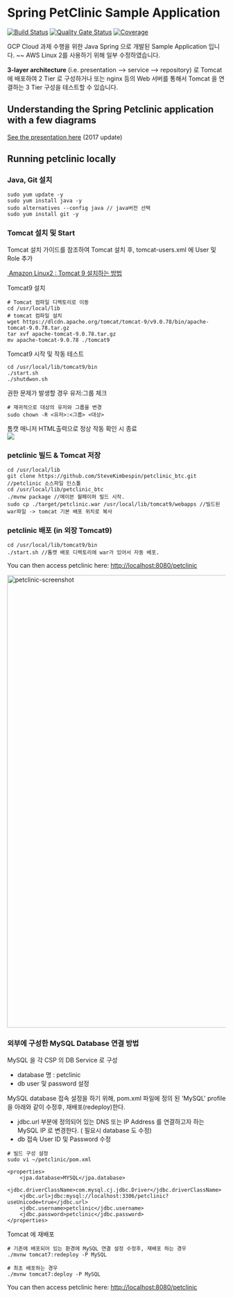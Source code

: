 # Spring PetClinic Sample Application

[![Build Status](https://travis-ci.org/spring-petclinic/spring-framework-petclinic.svg?branch=master)](https://travis-ci.org/spring-petclinic/spring-framework-petclinic/) 
[![Quality Gate Status](https://sonarcloud.io/api/project_badges/measure?project=spring-petclinic_spring-framework-petclinic&metric=alert_status)](https://sonarcloud.io/dashboard?id=spring-petclinic_spring-framework-petclinic)
[![Coverage](https://sonarcloud.io/api/project_badges/measure?project=spring-petclinic_spring-framework-petclinic&metric=coverage)](https://sonarcloud.io/dashboard?id=spring-petclinic_spring-framework-petclinic)

GCP Cloud 과제 수행을 위한 Java Spring 으로 개발된 Sample Application 입니다. ~~
AWS Linux 2를 사용하기 위해 일부 수정하였습니다.  

**3-layer architecture** (i.e. presentation --> service --> repository) 로 Tomcat 에 배포하여 2 Tier 로 구성하거나
또는 nginx 등의 Web 서버를 통해서 Tomcat 을 연결하는 3 Tier 구성을 테스트할 수 있습니다. 

## Understanding the Spring Petclinic application with a few diagrams

[See the presentation here](http://fr.slideshare.net/AntoineRey/spring-framework-petclinic-sample-application) (2017 update)

## Running petclinic locally

### Java, Git 설치
```
sudo yum update -y
sudo yum install java -y
sudo alternatives --config java // java버전 선택
sudo yum install git -y
```

### Tomcat 설치 및 Start
Tomcat 설치 가이드를 참조하여 Tomcat 설치 후, tomcat-users.xml 에 User 및 Role 추가

[ Amazon Linux2 : Tomcat 9 설치하는 방법 ](https://progtrend.blogspot.com/2018/07/aws-amazon-linux-2-tomcat-9.html)

Tomcat9 설치

```
# Tomcat 컴파일 디렉토리로 이동
cd /usr/local/lib
# tomcat 컴파일 설치
wget https://dlcdn.apache.org/tomcat/tomcat-9/v9.0.78/bin/apache-tomcat-9.0.78.tar.gz
tar xvf apache-tomcat-9.0.78.tar.gz 
mv apache-tomcat-9.0.78 ./tomcat9 
```

Tomcat9 시작 및 작동 테스트

```
cd /usr/local/lib/tomcat9/bin 
./start.sh 
./shutdwon.sh
```

권한 문제가 발생할 경우 유저:그룹 체크
```
# 재귀적으로 대상의 유저와 그룹을 변경
sudo chown -R <유저>:<그룹> <대상> 
```
톰캣 매니저 HTML출력으로 정상 작동 확인 시 종료
<br>
<img src="https://github.com/tthingbini/petclinic_3Tier/assets/137377076/1c7ec0ed-4656-409a-8360-cc265dcf3c28">

### petclinic 빌드 & Tomcat 저장
```
cd /usr/local/lib
git clone https://github.com/SteveKimbespin/petclinic_btc.git //petclinic 소스파일 인스톨
cd /usr/local/lib/petclinic_btc
./mvnw package //메이븐 월페이퍼 빌드 시작.
sudo cp ./target/petclinic.war /usr/local/lib/tomcat9/webapps //빌드된 war파일 -> tomcat 기본 배포 위치로 복사
```

### petclinic 배포 (in 외장 Tomcat9)
```
cd /usr/local/lib/tomcat9/bin
./start.sh //톰캣 배포 디렉토리에 war가 있어서 자동 배포.
```

You can then access petclinic here: [http://localhost:8080/petclinic](http://localhost:8080/petclinic)

<img width="1042" alt="petclinic-screenshot" src="https://cloud.githubusercontent.com/assets/838318/19727082/2aee6d6c-9b8e-11e6-81fe-e889a5ddfded.png">

### 외부에 구성한 MySQL Database 연결 방법

MySQL 을 각 CSP 의 DB Service 로 구성
  - database 명 : petclinic  
  - db user 및 password 설정

MySQL database 접속 설정을 하기 위해, pom.xml 파일에 정의 된 'MySQL' profile 을 아래와 같이 수정후, 재배포(redeploy)한다.
  - jdbc.url 부분에 정의되어 있는 DNS 또는 IP Address 를 연결하고자 하는 MySQL IP 로 변경한다. ( 필요시 database 도 수정)
  - db 접속 User ID 및 Password 수정

```
# 빌드 구성 설정
sudo vi ~/petclinic/pom.xml
```

```
<properties>
    <jpa.database>MYSQL</jpa.database>
    <jdbc.driverClassName>com.mysql.cj.jdbc.Driver</jdbc.driverClassName>
    <jdbc.url>jdbc:mysql://localhost:3306/petclinic?useUnicode=true</jdbc.url>
    <jdbc.username>petclinic</jdbc.username>
    <jdbc.password>petclinic</jdbc.password>
</properties>
```      

Tomcat 에 재배포

```
# 기존에 배포되어 있는 환경에 MySQL 연결 설정 수정후, 재배포 하는 경우
./mvnw tomcat7:redeploy -P MySQL

# 최초 배포하는 경우
./mvnw tomcat7:deploy -P MySQL
```


You can then access petclinic here: [http://localhost:8080/petclinic](http://localhost:8080/petclinic)





